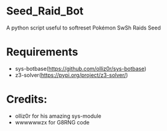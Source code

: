 # Seed_Raid_Bot
 A python script useful to softreset Pokémon SwSh Raids Seed
 
# Requirements
* sys-botbase(https://github.com/olliz0r/sys-botbase)
* z3-solver(https://pypi.org/project/z3-solver/) 
 
# Credits:
* olliz0r for his amazing sys-module
* wwwwwwzx for G8RNG code
 
 
 
